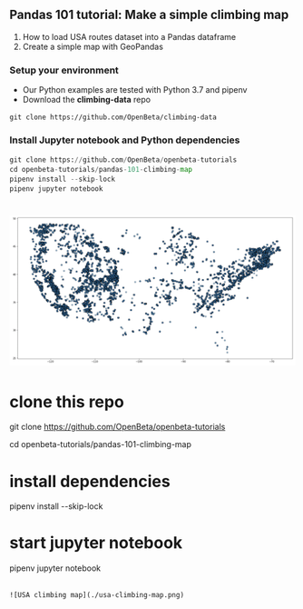 ## Pandas 101 tutorial: Make a simple climbing map

1.  How to load USA routes dataset into a Pandas dataframe
2.  Create a simple map with GeoPandas

### Setup your environment

- Our Python examples are tested with Python 3.7 and pipenv
- Download the **climbing-data** repo 

```
git clone https://github.com/OpenBeta/climbing-data 
```

### Install Jupyter notebook and  Python dependencies
```python
git clone https://github.com/OpenBeta/openbeta-tutorials
cd openbeta-tutorials/pandas-101-climbing-map
pipenv install --skip-lock
pipenv jupyter notebook
```

![USA climbing map](./usa-climbing-map.png)
=======
# clone this repo
git clone https://github.com/OpenBeta/openbeta-tutorials

cd openbeta-tutorials/pandas-101-climbing-map

# install dependencies
pipenv install --skip-lock

# start jupyter notebook
pipenv jupyter notebook
```

![USA climbing map](./usa-climbing-map.png)
